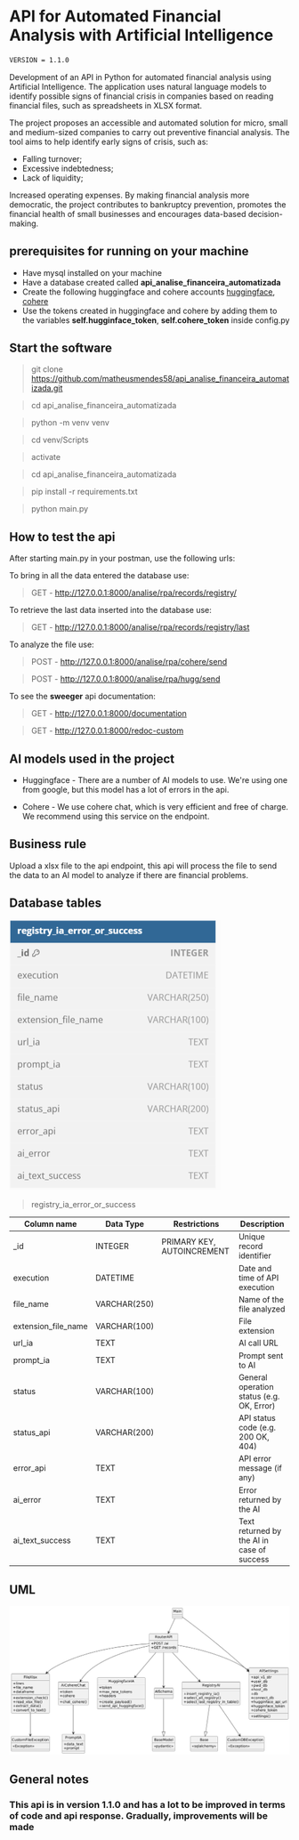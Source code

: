 # API for Automated Financial Analysis with Artificial Intelligence

```bash
VERSION = 1.1.0
```

Development of an API in Python for automated financial analysis using Artificial Intelligence. The application uses natural language models to identify possible signs of financial crisis in companies based on reading financial files, such as spreadsheets in XLSX format.

The project proposes an accessible and automated solution for micro, small and medium-sized companies to carry out preventive financial analysis. The tool aims to help identify early signs of crisis, such as:

- Falling turnover;
- Excessive indebtedness;
- Lack of liquidity;

Increased operating expenses.
By making financial analysis more democratic, the project contributes to bankruptcy prevention, promotes the financial health of small businesses and encourages data-based decision-making.

## prerequisites for running on your machine

- Have mysql installed on your machine
- Have a database created called **api_analise_financeira_automatizada**
- Create the following huggingface and cohere accounts [huggingface](https://huggingface.co/), [cohere](https://dashboard.cohere.com/welcome/login)
- Use the tokens created in huggingface and cohere by adding them to the variables **self.hugginface_token**, **self.cohere_token** inside  config.py

## Start the software

> git clone https://github.com/matheusmendes58/api_analise_financeira_automatizada.git

> cd api_analise_financeira_automatizada

> python -m venv venv

> cd venv/Scripts
 
> activate

> cd api_analise_financeira_automatizada

> pip install -r requirements.txt

> python main.py

## How to test the api

After starting main.py in your postman, use the following urls:

To bring in all the data entered the database use:

> GET - http://127.0.0.1:8000/analise/rpa/records/registry/

To retrieve the last data inserted into the database use:

> GET - http://127.0.0.1:8000/analise/rpa/records/registry/last

To analyze the file use:

> POST - http://127.0.0.1:8000/analise/rpa/cohere/send

> POST - http://127.0.0.1:8000/analise/rpa/hugg/send

To see the **sweeger** api documentation:

> GET - http://127.0.0.1:8000/documentation

> GET - http://127.0.0.1:8000/redoc-custom

## AI models used in the project

- Huggingface - There are a number of AI models to use. We're using one from google, but this model has a lot of errors in the api.

- Cohere - We use cohere chat, which is very efficient and free of charge. We recommend using this service on the endpoint.

## Business rule

Upload a xlsx file to the api endpoint, this api will process the file to send the data to an AI model to analyze if there are financial problems.

## Database tables

![UML](doc/DB.PNG)

> registry_ia_error_or_success

| Column name         | Data Type     | Restrictions           | Description                                |
|------------------------|-------------------|-----------------------|--------------------------------------------|
| _id                    | INTEGER           | PRIMARY KEY, AUTOINCREMENT | Unique record identifier                   |
| execution              | DATETIME          |                       | Date and time of API execution             |
| file_name              | VARCHAR(250)      |                       | Name of the file analyzed                  |
| extension_file_name    | VARCHAR(100)      |                       | File extension                             |
| url_ia                 | TEXT              |                       | AI call URL                                |
| prompt_ia              | TEXT              |                       | Prompt sent to AI                          |
| status                 | VARCHAR(100)      |                       | General operation status (e.g. OK, Error)  |
| status_api             | VARCHAR(200)      |                       | API status code (e.g. 200 OK, 404)         |
| error_api              | TEXT              |                       | API error message (if any)                 |
| ai_error               | TEXT              |                       | Error returned by the AI                   |
| ai_text_success        | TEXT              |                       | Text returned by the AI in case of success |

## UML
![UML](doc/UML.png)
## General notes

### This api is in version 1.1.0 and has a lot to be improved in terms of code and api response. Gradually, improvements will be made
